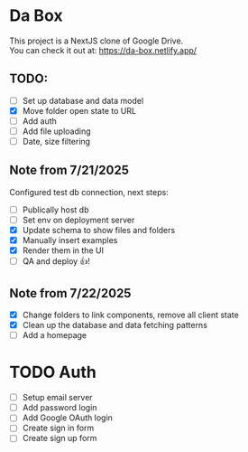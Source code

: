 # Da Box

This project is a NextJS clone of Google Drive.  
You can check it out at: https://da-box.netlify.app/

## TODO:

- [ ] Set up database and data model
- [x] Move folder open state to URL
- [ ] Add auth
- [ ] Add file uploading
- [ ] Date, size filtering

## Note from 7/21/2025

Configured test db connection, next steps:

- [ ] Publically host db
- [ ] Set env on deployment server
- [x] Update schema to show files and folders
- [x] Manually insert examples
- [x] Render them in the UI
- [ ] QA and deploy 👍!

## Note from 7/22/2025

- [x] Change folders to link components, remove all client state
- [x] Clean up the database and data fetching patterns
- [ ] Add a homepage

# TODO Auth

- [ ] Setup email server
- [ ] Add password login
- [ ] Add Google OAuth login
- [ ] Create sign in form
- [ ] Create sign up form
